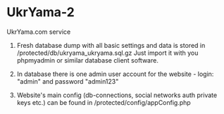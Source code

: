 UkrYama-2
===========

UkrYama.com service

1) Fresh database dump with all basic settings and data is stored in /protected/db/ukryama_ukryama.sql.gz
   Just import it with you phpmyadmin or similar database client software.

2) In database there is one admin user account for the website - login: "admin" and password "admin123"

3) Website's main config (db-connections, social networks auth private keys etc.) can be found in /protected/config/appConfig.php
